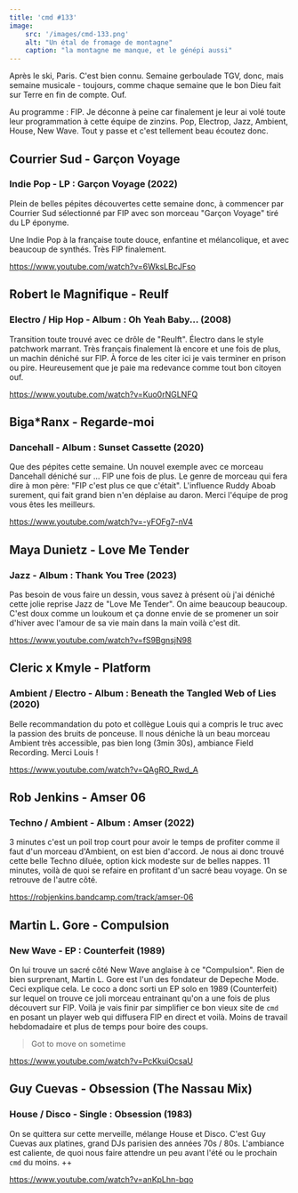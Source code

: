 ```yaml
---
title: 'cmd #133'
image:  
    src: '/images/cmd-133.png'
    alt: "Un étal de fromage de montagne" 
    caption: "la montagne me manque, et le génépi aussi"
---
```


Après le ski, Paris. C'est bien connu. Semaine gerboulade TGV, donc, mais semaine musicale - toujours, comme chaque semaine que le bon Dieu fait sur Terre en fin de compte. Ouf.

Au programme : FIP. Je déconne à peine car finalement je leur ai volé toute leur programmation à cette équipe de zinzins. Pop, Electrop, Jazz, Ambient, House, New Wave. Tout y passe et c'est tellement beau écoutez donc.

## Courrier Sud - Garçon Voyage 
### Indie Pop - LP : Garçon Voyage (2022) 

Plein de belles pépites découvertes cette semaine donc, à commencer par Courrier Sud sélectionné par FIP avec son morceau "Garçon Voyage" tiré du LP éponyme.

Une Indie Pop à la française toute douce, enfantine et mélancolique, et avec beaucoup de synthés. Très FIP finalement. 

https://www.youtube.com/watch?v=6WksLBcJFso

## Robert le Magnifique - Reulf 
### Electro / Hip Hop - Album : Oh Yeah Baby... (2008)

Transition toute trouvé avec ce drôle de "Reulft". Électro dans le style patchwork marrant. Très français finalement là encore et une fois de plus, un machin déniché sur FIP.
À force de les citer ici je vais terminer en prison ou pire. Heureusement que je paie ma redevance comme tout bon citoyen ouf.

https://www.youtube.com/watch?v=Kuo0rNGLNFQ

## Biga*Ranx - Regarde-moi 
### Dancehall - Album : Sunset Cassette (2020)

Que des pépites cette semaine. Un nouvel exemple avec ce morceau Dancehall déniché sur ... FIP une fois de plus.
Le genre de morceau qui fera dire à mon père: "FIP c'est plus ce que c'était". L'influence Ruddy Aboab surement, qui fait grand bien n'en déplaise au daron. Merci l'équipe de prog vous êtes les meilleurs.

https://www.youtube.com/watch?v=-yFOFg7-nV4

## Maya Dunietz - Love Me Tender 
### Jazz - Album : Thank You Tree (2023)

Pas besoin de vous faire un dessin, vous savez à présent où j'ai déniché cette jolie reprise Jazz de "Love Me Tender". 
On aime beaucoup beaucoup. C'est doux comme un loukoum et ça donne envie de se promener un soir d'hiver avec l'amour de sa vie main dans la main voilà c'est dit.

https://www.youtube.com/watch?v=fS9BgnsjN98

## Cleric x Kmyle - Platform 
### Ambient / Electro - Album : Beneath the Tangled Web of Lies (2020)

Belle recommandation du poto et collègue Louis qui a compris le truc avec la passion des bruits de ponceuse. Il nous déniche là un beau morceau Ambient très accessible, pas bien long (3min 30s), ambiance Field Recording. Merci Louis !

https://www.youtube.com/watch?v=QAgRO_Rwd_A

## Rob Jenkins - Amser 06 
### Techno / Ambient - Album : Amser (2022)

3 minutes c'est un poil trop court pour avoir le temps de profiter comme il faut d'un morceau d'Ambient, on est bien d'accord. Je nous ai donc trouvé cette belle Techno diluée, option kick modeste sur de belles nappes.
11 minutes, voilà de quoi se refaire en profitant d'un sacré beau voyage. On se retrouve de l'autre côté.

https://robjenkins.bandcamp.com/track/amser-06

## Martin L. Gore - Compulsion 
### New Wave - EP : Counterfeit (1989)

On lui trouve un sacré côté New Wave anglaise à ce "Compulsion". Rien de bien surprenant, Martin L. Gore est l'un des fondateur de Depeche Mode. Ceci explique cela.
Le coco a donc sorti un EP solo en 1989 (Counterfeit) sur lequel on trouve ce joli morceau entrainant qu'on a une fois de plus découvert sur FIP. 
Voilà je vais finir par simplifier ce bon vieux site de `cmd` en posant un player web qui diffusera FIP en direct et voilà. Moins de travail hebdomadaire et plus de temps pour boire des coups.

> Got to move on sometime

https://www.youtube.com/watch?v=PcKkuiOcsaU

## Guy Cuevas - Obsession (The Nassau Mix) 
### House / Disco - Single : Obsession (1983)

On se quittera sur cette merveille, mélange House et Disco. C'est Guy Cuevas aux platines, grand DJs parisien des années 70s / 80s.
L'ambiance est caliente, de quoi nous faire attendre un peu avant l'été ou le prochain `cmd` du moins.
++

https://www.youtube.com/watch?v=anKpLhn-bqo

